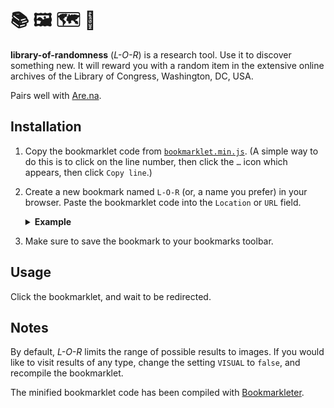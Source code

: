 # 📚 🖼 🗺 🎲 

**library-of-randomness** (_L-O-R_) is a research tool. Use it to discover something new.
It will reward you with a random item in the extensive online archives of the
Library of Congress, Washington, DC, USA.

Pairs well with [Are.na](http://are.na/).



## Installation

1. Copy the bookmarklet code from
   [`bookmarklet.min.js`](src/bookmarklet.min.js). (A simple way to do this is
   to click on the line number, then click the `…` icon which appears, then
   click `Copy line`.)

2. Create a new bookmark named `L-O-R` (or, a name you prefer) in your browser.
   Paste the bookmarklet code into the `Location` or `URL` field.   
   
   <details>
   <summary><b>Example</b></summary>
   <img src="example.png" width="328"/>
   </details>

3. Make sure to save the bookmark to your bookmarks toolbar.



## Usage

Click the bookmarklet, and wait to be redirected.



## Notes

By default, _L-O-R_ limits the range of possible results to images. If
you would like to visit results of any type, change the setting `VISUAL` to
`false`, and recompile the bookmarklet.

The minified bookmarklet code has been compiled with [Bookmarkleter](https://chriszarate.github.io/bookmarkleter/).
